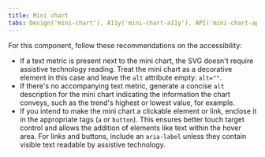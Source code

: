 ```yaml
---
title: Mini chart
tabs: Design('mini-chart'), A11y('mini-chart-a11y'), API('mini-chart-api'), Example('mini-chart-code'), Changelog('mini-chart-changelog')
---
```


For this component, follow these recommendations on the accessibility:

- If a text metric is present next to the mini chart, the SVG doesn't require assistive technology reading. Treat the mini chart as a decorative element in this case and leave the `alt` attribute empty: `alt=""`.
- If there's no accompanying text metric, generate a concise `alt` description for the mini chart indicating the information the chart conveys, such as the trend's highest or lowest value, for example.
- If you intend to make the mini chart a clickable element or link, enclose it in the appropriate tags (`a` or `button`). This ensures better touch target control and allows the addition of elements like text within the hover area. For links and buttons, include an `aria-label` unless they contain visible text readable by assistive technology.

